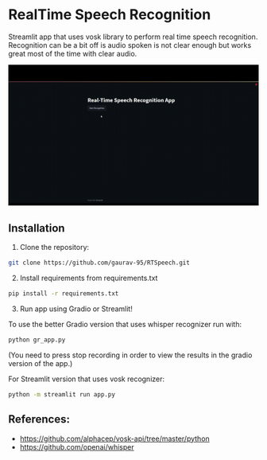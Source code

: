# RealTime Speech Recognition

Streamlit app that uses vosk library to perform real time speech recognition.
Recognition can be a bit off is audio spoken is not clear enough but works great most of the time with clear audio.

<p align="center">
    <img src="https://github.com/gaurav-95/RTSpeech/blob/be34fedf3cdfb254bda78cd65f975bb1faa69439/demo/RTS-Demo.gif"/>
</p>

## Installation

1. Clone the repository:

```bash
git clone https://github.com/gaurav-95/RTSpeech.git

```

2. Install requirements from requirements.txt

```bash
pip install -r requirements.txt
```

3. Run app using Gradio or Streamlit!

To use the better Gradio version that uses whisper recognizer run with: 
```bash
python gr_app.py
```
(You need to press stop recording in order to view the results in the gradio version of the app.)

For Streamlit version that uses vosk recognizer:
```bash
python -m streamlit run app.py
```


## References:
- https://github.com/alphacep/vosk-api/tree/master/python
- https://github.com/openai/whisper